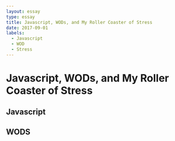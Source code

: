 ```yaml
---
layout: essay
type: essay
title: Javascript, WODs, and My Roller Coaster of Stress
date: 2017-09-01
labels:
  - Javascript
  - WOD
  - Stress
---
```

# Javascript, WODs, and My Roller Coaster of Stress

## Javascript 

## WODS
